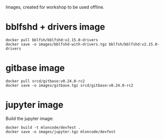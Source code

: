Images, created for workshop to be used offline.

# bblfshd + drivers image

```
docker pull bblfsh/bblfshd:v2.15.0-drivers
docker save -o images/bblfshd-with-drivers.tgz bblfsh/bblfshd:v2.15.0-drivers
```


# gitbase image

```
docker pull srcd/gitbase:v0.24.0-rc2
docker save -o images/gitbase.tgz srcd/gitbase:v0.24.0-rc2
```

# jupyter image

Build the jupyter image:

```shell
docker build -t mloncode/devfest .
docker save -o images/jupyter.tgz mloncode/devfest
```

